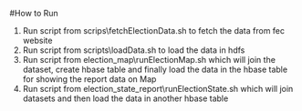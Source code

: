 #How to Run

1. Run script from scrips\fetchElectionData.sh to fetch the data from fec website
2. Run script from scripts\loadData.sh to load the data in hdfs
3. Run script from election_map\runElectionMap.sh which will join the dataset, create hbase table and finally load the data in the hbase table for showing the report data on Map
4. Run script from election_state_report\runElectionState.sh which will join datasets and then load the data in another hbase table 
